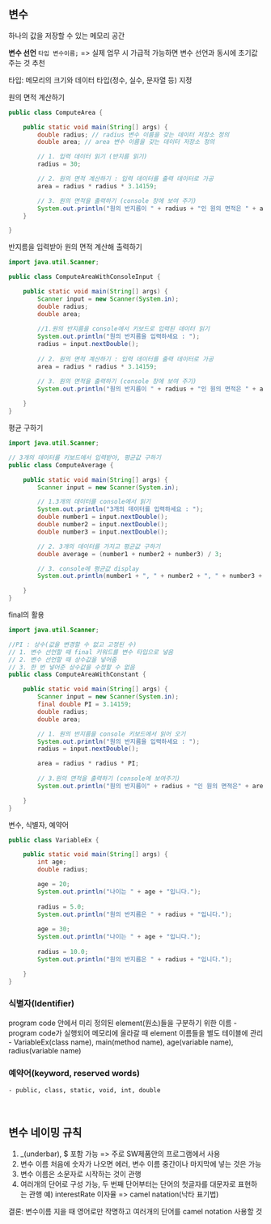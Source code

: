 ## 변수
하나의 값을 저장할 수 있는 메모리 공간

**변수 선언**
`타입 변수이름;`
=> 실제 업무 시 가급적 가능하면 변수 선언과 동시에 초기값 주는 것 추천

타입: 메모리의 크기와 데이터 타입(정수, 실수, 문자열 등) 지정


원의 면적 계산하기
```java
public class ComputeArea {

	public static void main(String[] args) {
		double radius; // radius 변수 이름을 갖는 데이터 저장소 정의
		double area; // area 변수 이름을 갖는 데이터 저장소 정의

		// 1. 입력 데이터 읽기 (반지름 읽기)
		radius = 30;

		// 2. 원의 면적 계산하기 : 입력 데이터를 출력 데이터로 가공
		area = radius * radius * 3.14159;

		// 3. 원의 면적을 출력하기 (console 창에 보여 주기)
		System.out.println("원의 반지름이 " + radius + "인 원의 면적은 " + area + "입니다.");
	}

}
```

반지름을 입력받아 원의 면적 계산해 출력하기
```java
import java.util.Scanner;

public class ComputeAreaWithConsoleInput {

	public static void main(String[] args) {
		Scanner input = new Scanner(System.in);
		double radius;
		double area;
		
		//1.원의 반지름을 console에서 키보드로 입력된 데이터 읽기
		System.out.println("원의 반지름을 입력하세요 : ");
		radius = input.nextDouble();
		
		// 2. 원의 면적 계산하기 : 입력 데이터를 출력 데이터로 가공
		area = radius * radius * 3.14159;

		// 3. 원의 면적을 출력하기 (console 창에 보여 주기)
		System.out.println("원의 반지름이 " + radius + "인 원의 면적은 " + area + "입니다.");
		
	}
}

```


평균 구하기
```java
import java.util.Scanner;

// 3개의 데이터를 키보드에서 입력받아, 평균값 구하기
public class ComputeAverage {

	public static void main(String[] args) {
		Scanner input = new Scanner(System.in);

		// 1.3개의 데이터를 console에서 읽기
		System.out.println("3개의 데이터를 입력하세요 : ");
		double number1 = input.nextDouble();
		double number2 = input.nextDouble();
		double number3 = input.nextDouble();

		// 2. 3개의 데이터를 가지고 평균값 구하기
		double average = (number1 + number2 + number3) / 3;

		// 3. console에 평균값 display
		System.out.println(number1 + ", " + number2 + ", " + number3 + "의 평균 값은 " + average + "입니다.");

	}
}

```


final의 활용
```java
import java.util.Scanner;

//PI : 상수(값을 변경할 수 없고 고정된 수)
// 1. 변수 선언할 때 final 키워드를 변수 타입으로 넣음
// 2. 변수 선언할 때 상수값을 넣어줌
// 3. 한 번 넣어준 상수값을 수정할 수 없음
public class ComputeAreaWithConstant {

	public static void main(String[] args) {
		Scanner input = new Scanner(System.in);
		final double PI = 3.14159;  
		double radius;
		double area;

		// 1. 원의 반지름을 console 키보드에서 읽어 오기
		System.out.println("원의 반지름을 입력하세요 : ");
		radius = input.nextDouble();

		area = radius * radius * PI;
		
		// 3.원의 면적을 출력하기 (console에 보여주기)
		System.out.println("원의 반지름이" + radius + "인 원의 면적은" + area + "입니다");

	}
}
```


변수, 식별자, 예약어
```java
public class VariableEx {

	public static void main(String[] args) {
		int age;
		double radius;

		age = 20;
		System.out.println("나이는 " + age + "입니다.");
		
		radius = 5.0;
		System.out.println("원의 반지름은 " + radius + "입니다.");
		
		age = 30;
		System.out.println("나이는 " + age + "입니다.");
		
		radius = 10.0;
		System.out.println("원의 반지름은 " + radius + "입니다.");

	}
}
```

### 식별자(Identifier)
program code 안에서 미리 정의된 element(원소)들을 구분하기 위한 이름
	- program code가 실행되어 메모리에 올라갈 때 element 이름들을 별도 테이블에 관리
	- VariableEx(class name), main(method name), age(variable name), radius(variable name)

### 예약어(keyword, reserved words)
	- public, class, static, void, int, double
</br>

## 변수 네이밍 규칙
1. _(underbar), $ 포함 가능 =>  주로 SW제품안의 프로그램에서 사용
2. 변수 이름 처음에 숫자가 나오면 에러, 변수 이름 중간이나 마지막에 넣는 것은 가능
3. 변수 이름은 소문자로 시작하는 것이 관행
4. 여러개의 단어로 구성 가능, 두 번째 단어부터는 단어의 첫글자를 대문자로 표현하는 관행
예) interestRate 이자율 => camel natation(낙타 표기법)

결론: 변수이름 지을 때 영어로만 작명하고 여러개의 단어를 camel notation 사용할 것



